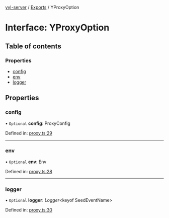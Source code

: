 [yyl-server](../README.md) / [Exports](../modules.md) / YProxyOption

# Interface: YProxyOption

## Table of contents

### Properties

- [config](yproxyoption.md#config)
- [env](yproxyoption.md#env)
- [logger](yproxyoption.md#logger)

## Properties

### config

• `Optional` **config**: ProxyConfig

Defined in: [proxy.ts:29](https://github.com/jackness1208/yyl-server/blob/4a70c7c/src/proxy.ts#L29)

___

### env

• `Optional` **env**: Env

Defined in: [proxy.ts:28](https://github.com/jackness1208/yyl-server/blob/4a70c7c/src/proxy.ts#L28)

___

### logger

• `Optional` **logger**: *Logger*<keyof SeedEventName\>

Defined in: [proxy.ts:30](https://github.com/jackness1208/yyl-server/blob/4a70c7c/src/proxy.ts#L30)
